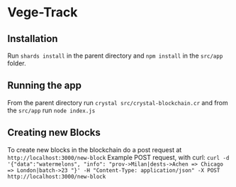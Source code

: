 # Vege-Track

## Installation 
Run `shards install` in the parent directory and `npm install` in the `src/app` folder.

## Running the app
From the parent directory run `crystal src/crystal-blockchain.cr` and from the `src/app` run `node index.js`

## Creating new Blocks
To create new blocks in the blockchain do a post request at ```http://localhost:3000/new-block```
Example POST request, with curl: 
```curl -d '{"data":"watermelons", "info": "prov->Milan|dests->Achen => Chicago => London|batch->23 "}' -H "Content-Type: application/json" -X POST http://localhost:3000/new-block```